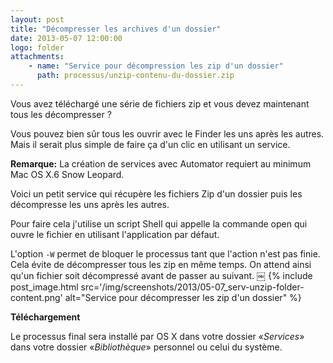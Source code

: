 ```yaml
---
layout: post
title: "Décompresser les archives d'un dossier"
date: 2013-05-07 12:00:00
logo: folder
attachments:
    - name: "Service pour décompression les zip d'un dossier"
      path: processus/unzip-contenu-du-dossier.zip
---
```



Vous avez téléchargé une série de fichiers zip et vous devez maintenant tous 
les décompresser ?

Vous pouvez bien sûr tous les ouvrir avec le Finder les uns après les autres. 
Mais il serait plus simple de faire ça d'un clic en utilisant un service.

<div class="alert alert-warning">
<strong>Remarque:</strong>
La création de services avec Automator requiert au minimum Mac 
OS X.6 Snow Leopard.
</div>

Voici un petit service qui récupère les fichiers Zip d'un dossier puis les 
décompresse les uns après les autres.

Pour faire cela j'utilise un script Shell qui appelle la commande open qui 
ouvre le fichier en utilisant l'application par défaut.

L'option `-W` permet de bloquer le processus tant que l'action n'est pas finie. 
Cela évite de décompresser tous les zip en même temps. 
On attend ainsi qu'un fichier soit décompressé avant de passer au suivant.
￼
{% include post_image.html 
    src='/img/screenshots/2013/05-07_serv-unzip-folder-content.png' 
    alt="Service pour décompresser les zip d'un dossier" %}

**Téléchargement**

Le processus final sera installé par OS X dans votre dossier «*Services*» 
dans votre dossier «*Bibliothèque*» personnel ou celui du système.
